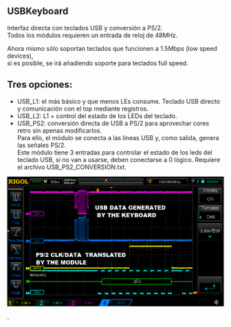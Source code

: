 ## USBKeyboard
Interfaz directa con teclados USB y conversión a PS/2.  
Todos los módulos requieren un entrada de reloj de 48MHz.  


Ahora mismo sólo soportan teclados que funcionen a 1.5Mbps (low speed devices),  
si es posible, se irá añadiendo soporte para teclados full speed.

## Tres opciones:
- USB_L1: el más básico y que menos LEs consume. Teclado USB directo y comunicación con el top mediante registros.  
- USB_L2: L1 + control del estado de los LEDs del teclado.   
- USB_PS2: conversión directa de USB a PS/2 para aprovechar cores retro sin apenas modificarlos.  
   Para ello, el módulo se conecta a las líneas USB y, como salida, genera las señales PS/2.  
   Este módulo tiene 3 entradas para controlar el estado de los leds del teclado USB, si no van a usarse, deben conectarse a 0 lógico.
   Requiere el archivo USB_PS2_CONVERSION.txt.

![DATA](data_capture.png)

.


